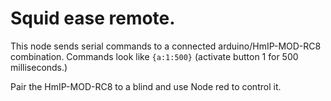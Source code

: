 # Squid ease remote.

This node sends serial commands to a connected arduino/HmIP-MOD-RC8 combination.
Commands look like `{a:1:500}` (activate button 1 for 500 milliseconds.) 

Pair the HmIP-MOD-RC8 to a blind and use Node red to control it.

